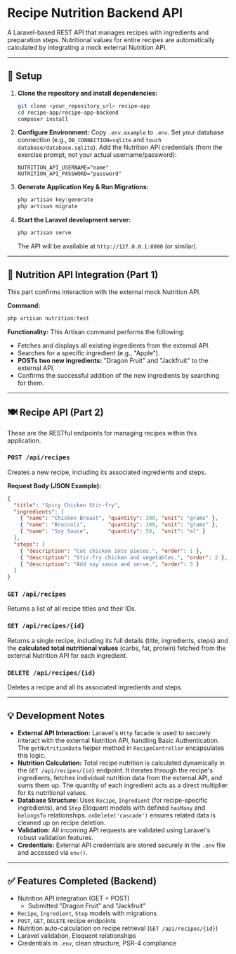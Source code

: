 # Recipe Nutrition Backend API

A Laravel-based REST API that manages recipes with ingredients and preparation steps. Nutritional values for entire recipes are automatically calculated by integrating a mock external Nutrition API.

-----

## 🔧 Setup

1.  **Clone the repository and install dependencies:**
    ```bash
    git clone <your_repository_url> recipe-app
    cd recipe-app/recipe-app-backend 
    composer install
    ```
2.  **Configure Environment:**
    Copy `.env.example` to `.env`.
    Set your database connection (e.g., `DB_CONNECTION=sqlite` and `touch database/database.sqlite`).
    Add the Nutrition API credentials (from the exercise prompt, not your actual username/password):
    ```dotenv
    NUTRITION_API_USERNAME="name"
    NUTRITION_API_PASSWORD="password"
    ```
3.  **Generate Application Key & Run Migrations:**
    ```bash
    php artisan key:generate
    php artisan migrate
    ```
4.  **Start the Laravel development server:**
    ```bash
    php artisan serve
    ```
    The API will be available at `http://127.0.0.1:8000` (or similar).

-----

## 🧪 Nutrition API Integration (Part 1)

This part confirms interaction with the external mock Nutrition API.

**Command:**

```bash
php artisan nutrition:test
```

**Functionality:**
This Artisan command performs the following:

  * Fetches and displays all existing ingredients from the external API.
  * Searches for a specific ingredient (e.g., "Apple").
  * **POSTs two new ingredients:** "Dragon Fruit" and "Jackfruit" to the external API.
  * Confirms the successful addition of the new ingredients by searching for them.

-----

## 🍽️ Recipe API (Part 2)

These are the RESTful endpoints for managing recipes within this application.

### `POST /api/recipes`

Creates a new recipe, including its associated ingredients and steps.

**Request Body (JSON Example):**

```json
{
  "title": "Spicy Chicken Stir-fry",
  "ingredients": [
    { "name": "Chicken Breast", "quantity": 300, "unit": "grams" },
    { "name": "Broccoli",       "quantity": 200, "unit": "grams" },
    { "name": "Soy Sauce",      "quantity": 50,  "unit": "ml" }
  ],
  "steps": [
    { "description": "Cut chicken into pieces.", "order": 1 },
    { "description": "Stir-fry chicken and vegetables.", "order": 2 },
    { "description": "Add soy sauce and serve.", "order": 3 }
  ]
}
```

### `GET /api/recipes`

Returns a list of all recipe titles and their IDs.

### `GET /api/recipes/{id}`

Returns a single recipe, including its full details (title, ingredients, steps) and the **calculated total nutritional values** (carbs, fat, protein) fetched from the external Nutrition API for each ingredient.

### `DELETE /api/recipes/{id}`

Deletes a recipe and all its associated ingredients and steps.

-----

## 💡 Development Notes

  * **External API Interaction:** Laravel's `Http` facade is used to securely interact with the external Nutrition API, handling Basic Authentication. The `getNutritionData` helper method in `RecipeController` encapsulates this logic.
  * **Nutrition Calculation:** Total recipe nutrition is calculated dynamically in the `GET /api/recipes/{id}` endpoint. It iterates through the recipe's ingredients, fetches individual nutrition data from the external API, and sums them up. The quantity of each ingredient acts as a direct multiplier for its nutritional values.
  * **Database Structure:** Uses `Recipe`, `Ingredient` (for recipe-specific ingredients), and `Step` Eloquent models with defined `hasMany` and `belongsTo` relationships. `onDelete('cascade')` ensures related data is cleaned up on recipe deletion.
  * **Validation:** All incoming API requests are validated using Laravel's robust validation features.
  * **Credentials:** External API credentials are stored securely in the `.env` file and accessed via `env()`.

-----

## ✅ Features Completed (Backend)

  * Nutrition API integration (GET + POST)
      * Submitted "Dragon Fruit" and "Jackfruit"
  * `Recipe`, `Ingredient`, `Step` models with migrations
  * `POST`, `GET`, `DELETE` recipe endpoints
  * Nutrition auto-calculation on recipe retrieval (`GET /api/recipes/{id}`)
  * Laravel validation, Eloquent relationships
  * Credentials in `.env`, clean structure, PSR-4 compliance
  